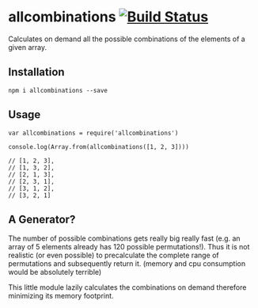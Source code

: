 # allcombinations [![Build Status](https://travis-ci.org/seriousManual/allcombinations.png)](https://travis-ci.org/seriousManual/allcombinations)

Calculates on demand all the possible combinations of the elements of a given array.

## Installation
````
npm i allcombinations --save
````

## Usage
````
var allcombinations = require('allcombinations')

console.log(Array.from(allcombinations([1, 2, 3])))

// [1, 2, 3],
// [1, 3, 2],
// [2, 1, 3],
// [2, 3, 1],
// [3, 1, 2],
// [3, 2, 1]
````

## A Generator?

The number of possible combinations gets really big really fast (e.g. an array of 5 elements already has 120 possible permutations!).
Thus it is not realistic (or even possible) to precalculate the complete range of permutations and subsequently return it. (memory and cpu consumption would be absolutely terrible)

This little module lazily calculates the combinations on demand therefore minimizing its memory footprint.  